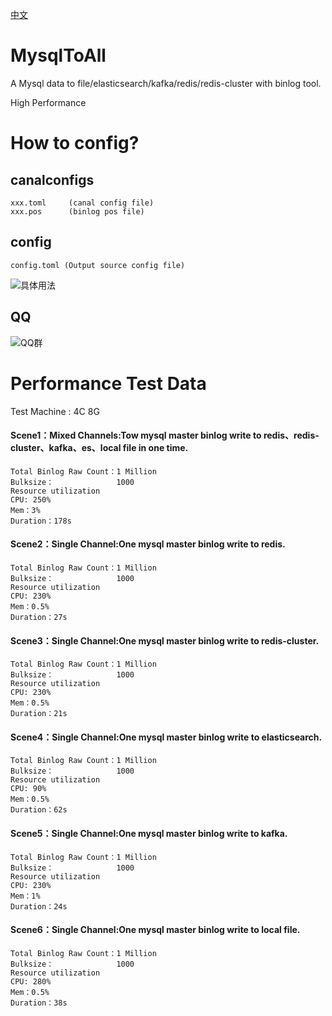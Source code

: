 [中文](https://github.com/gitstliu/MysqlToAll/blob/master/README_ch.md)

# MysqlToAll
A Mysql data to  file/elasticsearch/kafka/redis/redis-cluster with binlog tool.

High Performance

# How to config?

## canalconfigs
```
xxx.toml     (canal config file)
xxx.pos      (binlog pos file)
```

## config
```
config.toml (Output source config file)
```
<img  src="https://github.com/gitstliu/MysqlToAll/blob/master/diss_config.png"  alt="具体用法" align=center />

## QQ
<img  src="https://github.com/gitstliu/MysqlToAll/blob/master/QQ%E7%BE%A4%E5%90%8D%E7%89%87.png"  alt="QQ群" align=center />


# Performance Test Data

Test Machine : 4C 8G


#### Scene1：Mixed Channels:Tow mysql master binlog write to redis、redis-cluster、kafka、es、local file in one time.
```
Total Binlog Raw Count：1 Million
Bulksize：              1000
Resource utilization
CPU: 250%
Mem：3%
Duration：178s
```


#### Scene2：Single Channel:One mysql master binlog write to redis.
```
Total Binlog Raw Count：1 Million
Bulksize：              1000
Resource utilization
CPU: 230%
Mem：0.5%
Duration：27s
```

#### Scene3：Single Channel:One mysql master binlog write to redis-cluster.
```
Total Binlog Raw Count：1 Million
Bulksize：              1000
Resource utilization
CPU: 230%
Mem：0.5%
Duration：21s
```

#### Scene4：Single Channel:One mysql master binlog write to elasticsearch.
```
Total Binlog Raw Count：1 Million
Bulksize：              1000
Resource utilization
CPU: 90%
Mem：0.5%
Duration：62s
```

#### Scene5：Single Channel:One mysql master binlog write to kafka.
```
Total Binlog Raw Count：1 Million
Bulksize：              1000
Resource utilization
CPU: 230%
Mem：1%
Duration：24s
```


#### Scene6：Single Channel:One mysql master binlog write to local file.
```
Total Binlog Raw Count：1 Million
Bulksize：              1000
Resource utilization
CPU: 280%
Mem：0.5%
Duration：38s
```

